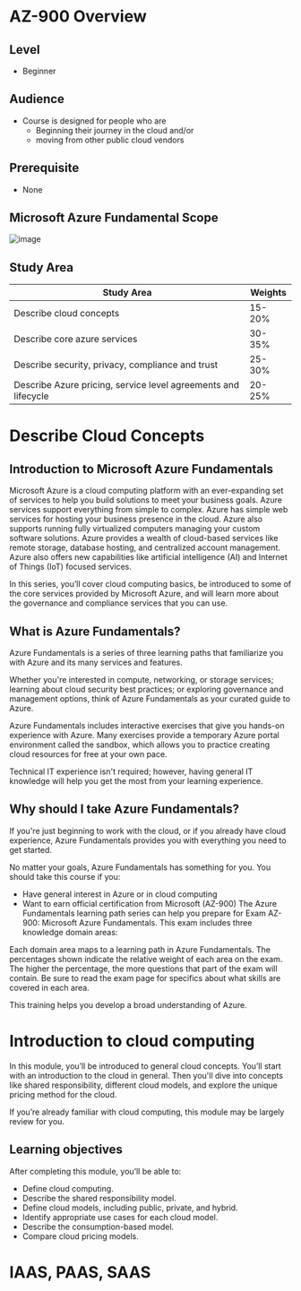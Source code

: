 # AZ-900 Overview

## Level 
- Beginner
## Audience
- Course is designed for people who are
  - Beginning their journey in the cloud and/or
  - moving from other public cloud vendors
## Prerequisite
- None

## Microsoft Azure Fundamental Scope
![image](https://github.com/user-attachments/assets/15ea830c-f08e-4be1-b94c-e824a129e859)

## Study Area

Study Area | Weights | 
--- | --- | 
Describe cloud concepts | 15-20% |
Describe core azure services | 30-35% |
Describe security, privacy, compliance and trust | 25-30% |
Describe Azure pricing, service level agreements and lifecycle | 20-25% |

# Describe Cloud Concepts

## Introduction to Microsoft Azure Fundamentals
Microsoft Azure is a cloud computing platform with an ever-expanding set of services to help you build solutions to meet your business goals. Azure services support everything from simple to complex. Azure has simple web services for hosting your business presence in the cloud. Azure also supports running fully virtualized computers managing your custom software solutions. Azure provides a wealth of cloud-based services like remote storage, database hosting, and centralized account management. Azure also offers new capabilities like artificial intelligence (AI) and Internet of Things (IoT) focused services.

In this series, you’ll cover cloud computing basics, be introduced to some of the core services provided by Microsoft Azure, and will learn more about the governance and compliance services that you can use.

## What is Azure Fundamentals?
Azure Fundamentals is a series of three learning paths that familiarize you with Azure and its many services and features.

Whether you're interested in compute, networking, or storage services; learning about cloud security best practices; or exploring governance and management options, think of Azure Fundamentals as your curated guide to Azure.

Azure Fundamentals includes interactive exercises that give you hands-on experience with Azure. Many exercises provide a temporary Azure portal environment called the sandbox, which allows you to practice creating cloud resources for free at your own pace.

Technical IT experience isn't required; however, having general IT knowledge will help you get the most from your learning experience.

## Why should I take Azure Fundamentals?
If you're just beginning to work with the cloud, or if you already have cloud experience, Azure Fundamentals provides you with everything you need to get started.

No matter your goals, Azure Fundamentals has something for you. You should take this course if you:

- Have general interest in Azure or in cloud computing
- Want to earn official certification from Microsoft (AZ-900)
The Azure Fundamentals learning path series can help you prepare for Exam AZ-900: Microsoft Azure Fundamentals. This exam includes three knowledge domain areas:


Each domain area maps to a learning path in Azure Fundamentals. The percentages shown indicate the relative weight of each area on the exam. The higher the percentage, the more questions that part of the exam will contain. Be sure to read the exam page for specifics about what skills are covered in each area.

This training helps you develop a broad understanding of Azure.

# Introduction to cloud computing

In this module, you’ll be introduced to general cloud concepts. You’ll start with an introduction to the cloud in general. Then you'll dive into concepts like shared responsibility, different cloud models, and explore the unique pricing method for the cloud.

If you’re already familiar with cloud computing, this module may be largely review for you.

## Learning objectives
After completing this module, you’ll be able to:

- Define cloud computing.
- Describe the shared responsibility model.
- Define cloud models, including public, private, and hybrid.
- Identify appropriate use cases for each cloud model.
- Describe the consumption-based model.
- Compare cloud pricing models.


# IAAS, PAAS, SAAS


